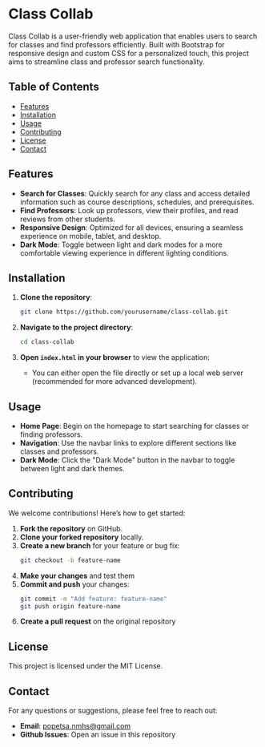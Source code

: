 # Class Collab

Class Collab is a user-friendly web application that enables users to search for classes and find professors efficiently. Built with Bootstrap for responsive design and custom CSS for a personalized touch, this project aims to streamline class and professor search functionality.

## Table of Contents

- [Features](#features)
- [Installation](#installation)
- [Usage](#usage)
- [Contributing](#contributing)
- [License](#license)
- [Contact](#contact)

## Features

- **Search for Classes**: Quickly search for any class and access detailed information such as course descriptions, schedules, and prerequisites.
- **Find Professors**: Look up professors, view their profiles, and read reviews from other students.
- **Responsive Design**: Optimized for all devices, ensuring a seamless experience on mobile, tablet, and desktop.
- **Dark Mode**: Toggle between light and dark modes for a more comfortable viewing experience in different lighting conditions.

## Installation

1. **Clone the repository**:
    ```sh
    git clone https://github.com/yourusername/class-collab.git
    ```

2. **Navigate to the project directory**:
    ```sh
    cd class-collab
    ```

3. **Open `index.html` in your browser** to view the application:
   - You can either open the file directly or set up a local web server (recommended for more advanced development).

## Usage

- **Home Page**: Begin on the homepage to start searching for classes or finding professors.
- **Navigation**: Use the navbar links to explore different sections like classes and professors.
- **Dark Mode**: Click the "Dark Mode" button in the navbar to toggle between light and dark themes.

## Contributing

We welcome contributions! Here’s how to get started:

1. **Fork the repository** on GitHub.
2. **Clone your forked repository** locally.
3. **Create a new branch** for your feature or bug fix:
   ```sh
   git checkout -b feature-name
4. **Make your changes** and test them
5. **Commit and push** your changes:
    ```sh
    git commit -m "Add feature: feature-name"
    git push origin feature-name
6. **Create a pull request** on the original repository

## License

This project is licensed under the MIT License.

## Contact

For any questions or suggestions, please feel free to reach out:
- **Email**: popetsa.nmhs@gmail.com
- **Github Issues**: Open an issue in this repository